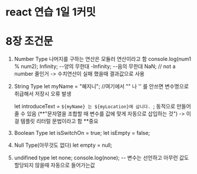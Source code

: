 # react 연습 1일 1커밋

# 8장 조건문

1. Number Type
   나머지를 구하는 연산은 모듈러 연산이라고 함
   console.log(num1 % num2);
   Infinity; --양의 무한대
   -Infinity; --음의 무한대
   NaN; // not a number 줄인거 -> 수치연산이 실패 했을때 결과값으로 사용
2. String Type
   let myName = "혜지니"; //여기에서 "" 나 '' 를 안쓰면 변수명으로 취급해서 저장시 오류 발생

   let introduceText = `${myName} 는 ${myLocation}에 삽니다. `;
   동적으로 만들어 줄 수 있음 (**"문자열을 조합할 때 변수를 값에 맞게 자동으로 삽입하는 것")
   -> 이걸 템플릿 리터럴 문법이라고 함 **중요

3. Boolean Type
   let isSwitchOn = true;
   let isEmpty = false;

4. Null Type(아무것도 없다)
   let empty = null;

5. undifined type
   let none;
   console.log(none); -- 변수는 선언하고 아무런 값도 할당되지 않을때 자동으로 들어가는값
